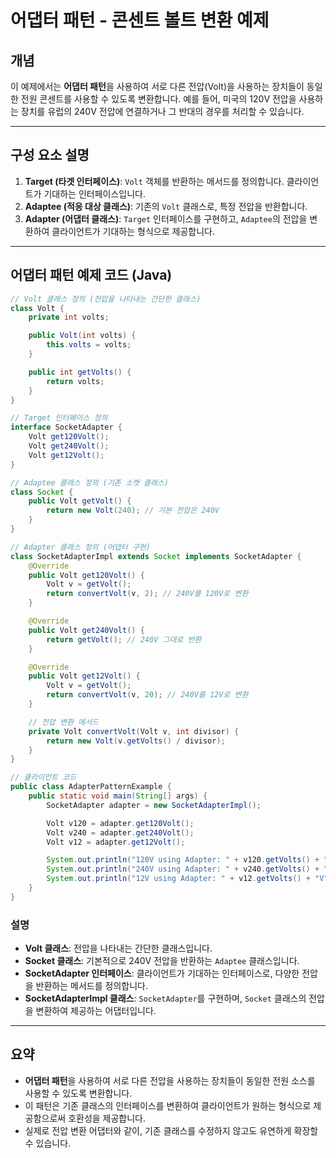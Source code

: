 # 어댑터 패턴 - 콘센트 볼트 변환 예제

## 개념

이 예제에서는 **어댑터 패턴**을 사용하여 서로 다른 전압(Volt)을 사용하는 장치들이 동일한 전원 콘센트를 사용할 수 있도록 변환합니다. 예를 들어, 미국의 120V 전압을 사용하는 장치를 유럽의 240V 전압에 연결하거나 그 반대의 경우를 처리할 수 있습니다.

---

## 구성 요소 설명

1. **Target (타겟 인터페이스)**: `Volt` 객체를 반환하는 메서드를 정의합니다. 클라이언트가 기대하는 인터페이스입니다.
2. **Adaptee (적응 대상 클래스)**: 기존의 `Volt` 클래스로, 특정 전압을 반환합니다.
3. **Adapter (어댑터 클래스)**: `Target` 인터페이스를 구현하고, `Adaptee`의 전압을 변환하여 클라이언트가 기대하는 형식으로 제공합니다.

---

## 어댑터 패턴 예제 코드 (Java)

```java
// Volt 클래스 정의 (전압을 나타내는 간단한 클래스)
class Volt {
    private int volts;

    public Volt(int volts) {
        this.volts = volts;
    }

    public int getVolts() {
        return volts;
    }
}

// Target 인터페이스 정의
interface SocketAdapter {
    Volt get120Volt();
    Volt get240Volt();
    Volt get12Volt();
}

// Adaptee 클래스 정의 (기존 소켓 클래스)
class Socket {
    public Volt getVolt() {
        return new Volt(240); // 기본 전압은 240V
    }
}

// Adapter 클래스 정의 (어댑터 구현)
class SocketAdapterImpl extends Socket implements SocketAdapter {
    @Override
    public Volt get120Volt() {
        Volt v = getVolt();
        return convertVolt(v, 2); // 240V를 120V로 변환
    }

    @Override
    public Volt get240Volt() {
        return getVolt(); // 240V 그대로 반환
    }

    @Override
    public Volt get12Volt() {
        Volt v = getVolt();
        return convertVolt(v, 20); // 240V를 12V로 변환
    }

    // 전압 변환 메서드
    private Volt convertVolt(Volt v, int divisor) {
        return new Volt(v.getVolts() / divisor);
    }
}

// 클라이언트 코드
public class AdapterPatternExample {
    public static void main(String[] args) {
        SocketAdapter adapter = new SocketAdapterImpl();

        Volt v120 = adapter.get120Volt();
        Volt v240 = adapter.get240Volt();
        Volt v12 = adapter.get12Volt();

        System.out.println("120V using Adapter: " + v120.getVolts() + "V");
        System.out.println("240V using Adapter: " + v240.getVolts() + "V");
        System.out.println("12V using Adapter: " + v12.getVolts() + "V");
    }
}
```

### 설명

- **Volt 클래스**: 전압을 나타내는 간단한 클래스입니다.
- **Socket 클래스**: 기본적으로 240V 전압을 반환하는 `Adaptee` 클래스입니다.
- **SocketAdapter 인터페이스**: 클라이언트가 기대하는 인터페이스로, 다양한 전압을 반환하는 메서드를 정의합니다.
- **SocketAdapterImpl 클래스**: `SocketAdapter`를 구현하며, `Socket` 클래스의 전압을 변환하여 제공하는 어댑터입니다.

---

## 요약

- **어댑터 패턴**을 사용하여 서로 다른 전압을 사용하는 장치들이 동일한 전원 소스를 사용할 수 있도록 변환합니다.
- 이 패턴은 기존 클래스의 인터페이스를 변환하여 클라이언트가 원하는 형식으로 제공함으로써 호환성을 제공합니다.
- 실제로 전압 변환 어댑터와 같이, 기존 클래스를 수정하지 않고도 유연하게 확장할 수 있습니다.